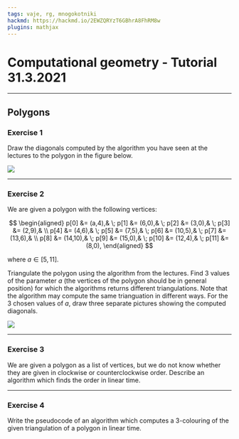 ```yaml
---
tags: vaje, rg, mnogokotniki
hackmd: https://hackmd.io/2EWZQRYzT6GBhrA8FhRM8w
plugins: mathjax
---
```

# Computational geometry - Tutorial 31.3.2021

---

## Polygons

### Exercise 1

Draw the diagonals computed by the algorithm you have seen at the lectures
to the polygon in the figure below.

![](https://jaanos.github.io/computational-geometry/notes/2021/2021-03-31/triangulatepolygon1.png)

---

### Exercise 2

We are given a polygon with the following vertices:

$$
\begin{aligned}
p[0]  &= (a,4),& \;
p[1]  &= (6,0),& \;
p[2]  &= (3,0),& \;
p[3]  &= (2,9),& \\
p[4]  &= (4,6),& \;
p[5]  &= (7,5),& \;
p[6]  &= (10,5),& \;
p[7]  &= (13,6),& \\
p[8]  &= (14,10),& \;
p[9]  &= (15,0),& \;
p[10] &= (12,4),& \;
p[11] &= (8,0),
\end{aligned}
$$

where $a \in [5,11]$.

Triangulate the polygon using the algorithm from the lectures. Find $3$ values of the parameter $a$ (the vertices of the polygon should be in general position) for which the algorithms returns different triangulations. Note that the algorithm may compute the same trianguation in different ways. For the $3$ chosen values of $a$, draw three separate pictures showing the computed diagonals.

![](https://jaanos.github.io/computational-geometry/notes/2021/2021-03-31/triangulation-exam.png)

---

### Exercise 3

We are given a polygon as a list of vertices, but we do not know whether they are given in clockwise or counterclockwise order. Describe an algorithm which finds the order in linear time.

---

### Exercise 4

Write the pseudocode of an algorithm which computes a $3$-colouring of the given triangulation of a polygon in linear time.